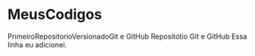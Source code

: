# MeusCodigos
 PrimeiroRepositorioVersionadoGit e GitHub
Repositótio Git e GitHub
Essa linha eu adicionei.
